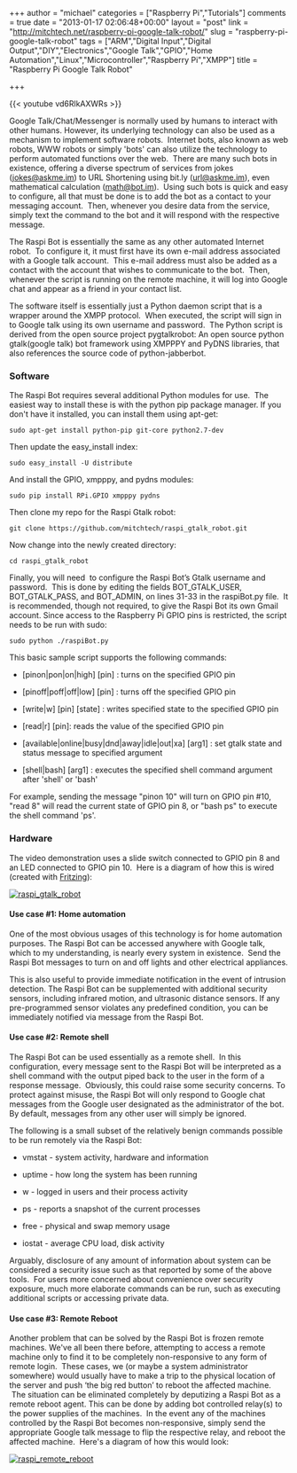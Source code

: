 +++
author = "michael"
categories = ["Raspberry Pi","Tutorials"]
comments = true
date = "2013-01-17 02:06:48+00:00"
layout = "post"
link = "http://mitchtech.net/raspberry-pi-google-talk-robot/"
slug = "raspberry-pi-google-talk-robot"
tags = ["ARM","Digital Input","Digital Output","DIY","Electronics","Google Talk","GPIO","Home Automation","Linux","Microcontroller","Raspberry Pi","XMPP"]
title = "Raspberry Pi Google Talk Robot"

+++

{{< youtube vd6RlkAXWRs >}}

Google Talk/Chat/Messenger is normally used by humans to interact with other humans. However, its underlying technology can also be used as a mechanism to implement software robots.  Internet bots, also known as web robots, WWW robots or simply 'bots' can also utilize the technology to perform automated functions over the web.  There are many such bots in existence, offering a diverse spectrum of services from jokes (jokes@askme.im) to URL Shortening using bit.ly (url@askme.im), even mathematical calculation (math@bot.im).  Using such bots is quick and easy to configure, all that must be done is to add the bot as a contact to your messaging account.  Then, whenever you desire data from the service, simply text the command to the bot and it will respond with the respective message.

The Raspi Bot is essentially the same as any other automated Internet robot.  To configure it, it must first have its own e-mail address associated with a Google talk account.  This e-mail address must also be added as a contact with the account that wishes to communicate to the bot.  Then, whenever the script is running on the remote machine, it will log into Google chat and appear as a friend in your contact list.

The software itself is essentially just a Python daemon script that is a wrapper around the XMPP protocol.  When executed, the script will sign in to Google talk using its own username and password.  The Python script is derived from the open source project pygtalkrobot: An open source python gtalk(google talk) bot framework using XMPPPY and PyDNS libraries, that also references the source code of python-jabberbot.

### Software

The Raspi Bot requires several additional Python modules for use.  The easiest way to install these is with the python pip package manager. If you don't have it installed, you can install them using apt-get:

```
sudo apt-get install python-pip git-core python2.7-dev

```

Then update the easy_install index:

```
sudo easy_install -U distribute

```

And install the GPIO, xmpppy, and pydns modules:

```
sudo pip install RPi.GPIO xmpppy pydns

```

Then clone my repo for the Raspi Gtalk robot:

```
git clone https://github.com/mitchtech/raspi_gtalk_robot.git

```

Now change into the newly created directory:

```
cd raspi_gtalk_robot

```

Finally, you will need  to configure the Raspi Bot’s Gtalk username and password.  This is done by editing the fields BOT_GTALK_USER, BOT_GTALK_PASS, and BOT_ADMIN, on lines 31-33 in the raspiBot.py file.  It is recommended, though not required, to give the Raspi Bot its own Gmail account. Since access to the Raspberry Pi GPIO pins is restricted, the script needs to be run with sudo:

```
sudo python ./raspiBot.py

```

This basic sample script supports the following commands:

  * [pinon|pon|on|high] [pin] : turns on the specified GPIO pin

  * [pinoff|poff|off|low] [pin] : turns off the specified GPIO pin

  * [write|w] [pin] [state] : writes specified state to the specified GPIO pin

  * [read|r] [pin]: reads the value of the specified GPIO pin

  * [available|online|busy|dnd|away|idle|out|xa] [arg1] : set gtalk state and status message to specified argument

  * [shell|bash] [arg1] : executes the specified shell command argument after 'shell' or 'bash'

For example, sending the message "pinon 10" will turn on GPIO pin #10, "read 8" will read the current state of GPIO pin 8, or "bash ps" to execute the shell command 'ps'.

### Hardware

The video demonstration uses a slide switch connected to GPIO pin 8 and an LED connected to GPIO pin 10.  Here is a diagram of how this is wired   (created with [Fritzing](http://fritzing.org/)):

[![raspi_gtalk_robot](http://mitchtech.net/wp-content/uploads/2013/01/raspi_gtalk_robot-300x277.png)](http://mitchtech.net/raspberry-pi-google-talk-robot/raspi_gtalk_robot/)

#### Use case #1: Home automation

One of the most obvious usages of this technology is for home automation purposes. The Raspi Bot can be accessed anywhere with Google talk, which to my understanding, is nearly every system in existence.  Send the Raspi Bot messages to turn on and off lights and other electrical appliances.

This is also useful to provide immediate notification in the event of intrusion detection. The Raspi Bot can be supplemented with additional security sensors, including infrared motion, and ultrasonic distance sensors. If any pre-programmed sensor violates any predefined condition, you can be immediately notified via message from the Raspi Bot.

#### Use case #2: Remote shell

The Raspi Bot can be used essentially as a remote shell.  In this configuration, every message sent to the Raspi Bot will be interpreted as a shell command with the output piped back to the user in the form of a response message.  Obviously, this could raise some security concerns. To protect against misuse, the Raspi Bot will only respond to Google chat messages from the Google user designated as the administrator of the bot.  By default, messages from any other user will simply be ignored.

The following is a small subset of the relatively benign commands possible to be run remotely via the Raspi Bot:

  * vmstat - system activity, hardware and information

  * uptime - how long the system has been running

  * w - logged in users and their process activity

  * ps - reports a snapshot of the current processes

  * free - physical and swap memory usage

  * iostat - average CPU load, disk activity

Arguably, disclosure of any amount of information about system can be considered a security issue such as that reported by some of the above tools.  For users more concerned about convenience over security exposure, much more elaborate commands can be run, such as executing additional scripts or accessing private data.

#### Use case #3: Remote Reboot

Another problem that can be solved by the Raspi Bot is frozen remote machines. We've all been there before, attempting to access a remote machine only to find it to be completely non-responsive to any form of remote login.  These cases, we (or maybe a system administrator somewhere) would usually have to make a trip to the physical location of the server and push ‘the big red button’ to reboot the affected machine.  The situation can be eliminated completely by deputizing a Raspi Bot as a remote reboot agent. This can be done by adding bot controlled relay(s) to the power supplies of the machines.  In the event any of the machines controlled by the Raspi Bot becomes non-responsive, simply send the appropriate Google talk message to flip the respective relay, and reboot the affected machine.  Here's a diagram of how this would look:

[![raspi_remote_reboot](http://mitchtech.net/wp-content/uploads/2013/01/raspi_remote_reboot-300x181.png)](http://mitchtech.net/raspberry-pi-google-talk-robot/raspi_remote_reboot/)

